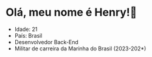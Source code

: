 # Olá, meu nome é Henry!👋

<ul style="list-style-type: disc;">
    <li>Idade: 21</li>
    <li>País: Brasil</li>
    <li>Desenvolvedor Back-End</li>
    <li>Militar de carreira da Marinha do Brasil (2023-202*)</li>
</ul>